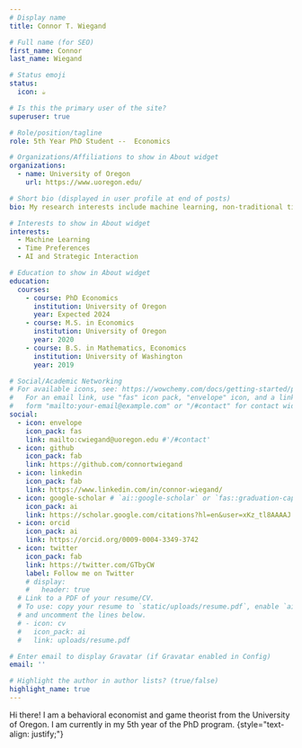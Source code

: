 ```yaml
---
# Display name
title: Connor T. Wiegand

# Full name (for SEO)
first_name: Connor
last_name: Wiegand

# Status emoji
status:
  icon: ☕️

# Is this the primary user of the site?
superuser: true

# Role/position/tagline
role: 5th Year PhD Student --  Economics

# Organizations/Affiliations to show in About widget
organizations:
  - name: University of Oregon
    url: https://www.uoregon.edu/

# Short bio (displayed in user profile at end of posts)
bio: My research interests include machine learning, non-traditional time preferences, and AI's role in strategic interaction.

# Interests to show in About widget
interests:
  - Machine Learning
  - Time Preferences
  - AI and Strategic Interaction

# Education to show in About widget
education:
  courses:
    - course: PhD Economics
      institution: University of Oregon
      year: Expected 2024
    - course: M.S. in Economics
      institution: University of Oregon
      year: 2020
    - course: B.S. in Mathematics, Economics
      institution: University of Washington
      year: 2019

# Social/Academic Networking
# For available icons, see: https://wowchemy.com/docs/getting-started/page-builder/#icons
#   For an email link, use "fas" icon pack, "envelope" icon, and a link in the
#   form "mailto:your-email@example.com" or "/#contact" for contact widget.
social:
  - icon: envelope
    icon_pack: fas
    link: mailto:cwiegand@uoregon.edu #'/#contact'
  - icon: github
    icon_pack: fab
    link: https://github.com/connortwiegand
  - icon: linkedin
    icon_pack: fab
    link: https://www.linkedin.com/in/connor-wiegand/
  - icon: google-scholar # `ai::google-scholar` or `fas::graduation-cap`
    icon_pack: ai
    link: https://scholar.google.com/citations?hl=en&user=xKz_tl8AAAAJ
  - icon: orcid
    icon_pack: ai
    link: https://orcid.org/0009-0004-3349-3742
  - icon: twitter
    icon_pack: fab
    link: https://twitter.com/GTbyCW
    label: Follow me on Twitter
    # display:
    #   header: true
  # Link to a PDF of your resume/CV.
  # To use: copy your resume to `static/uploads/resume.pdf`, enable `ai` icons in `params.yaml`,
  # and uncomment the lines below.
  # - icon: cv
  #   icon_pack: ai
  #   link: uploads/resume.pdf

# Enter email to display Gravatar (if Gravatar enabled in Config)
email: ''

# Highlight the author in author lists? (true/false)
highlight_name: true
---
```


Hi there! I am a behavioral economist and game theorist from the University of Oregon. I am currently in my 5th year of the PhD program. 
{style="text-align: justify;"}
